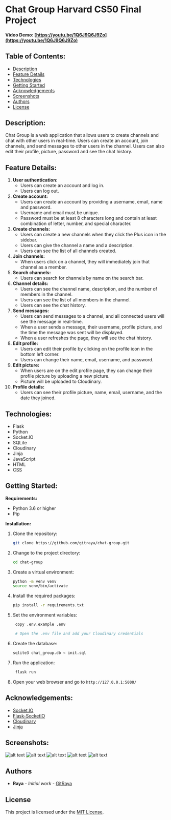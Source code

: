 # Chat Group Harvard CS50 Final Project

#### Video Demo: [https://youtu.be/1Q6J9Q6J9Zo](https://youtu.be/1Q6J9Q6J9Zo)

## Table of Contents:

- [Description](#description)
- [Feature Details](#feature-details)
- [Technologies](#technologies)
- [Getting Started](#getting-started)
- [Acknowledgements](#acknowledgements)
- [Screenshots](#screenshots)
- [Authors](#authors)
- [License](#license)

## Description:

Chat Group is a web application that allows users to create channels and chat with other users in real-time. Users can create an account, join channels, and send messages to other users in the channel. Users can also edit their profile, picture, password and see the chat history.

## Feature Details:

1. **User authentication:**
   - Users can create an account and log in.
   - Users can log out.
2. **Create account:**
   - Users can create an account by providing a username, email, name and password.
   - Username and email must be unique.
   - Password must be at least 8 characters long and contain at least combination of letter, number, and special character.
3. **Create channels:**
   - Users can create a new channels when they click the Plus icon in the sidebar.
   - Users can give the channel a name and a description.
   - Users can see the list of all channels created.
4. **Join channels:**
   - When users click on a channel, they will immediately join that channel as a member.
5. **Search channels:**
   - Users can search for channels by name on the search bar.
6. **Channel details:**
   - Users can see the channel name, description, and the number of members in the channel.
   - Users can see the list of all members in the channel.
   - Users can see the chat history.
7. **Send messages:**
   - Users can send messages to a channel, and all connected users will see the message in real-time.
   - When a user sends a message, their username, profile picture, and the time the message was sent will be displayed.
   - When a user refreshes the page, they will see the chat history.
8. **Edit profile:**
   - Users can edit their profile by clicking on the profile icon in the bottom left corner.
   - Users can change their name, email, username, and password.
9. **Edit picture:**
   - When users are on the edit profile page, they can change their profile picture by uploading a new picture.
   - Picture will be uploaded to Cloudinary.
10. **Profile details:**
    - Users can see their profile picture, name, email, username, and the date they joined.

## Technologies:

- Flask
- Python
- Socket.IO
- SQLite
- Cloudinary
- Jinja
- JavaScript
- HTML
- CSS

## Getting Started:

**Requirements:**

- Python 3.6 or higher
- Pip

**Installation:**

1. Clone the repository:
   ```bash
   git clone https://github.com/gitraya/chat-group.git
   ```
2. Change to the project directory:
   ```bash
   cd chat-group
   ```
3. Create a virtual environment:
   ```bash
   python -m venv venv
   source venv/bin/activate
   ```
4. Install the required packages:
   ```bash
   pip install -r requirements.txt
   ```
5. Set the environment variables:

   ```bash
    copy .env.example .env

    # Open the .env file and add your Cloudinary credentials
   ```

6. Create the database:
   ```bash
   sqlite3 chat_group.db < init.sql
   ```
7. Run the application:
   ```bash
    flask run
   ```
8. Open your web browser and go to `http://127.0.0.1:5000/`

## Acknowledgements:

- [Socket.IO](https://socket.io/)
- [Flask-SocketIO](https://flask-socketio.readthedocs.io/en/latest/)
- [Cloudinary](https://cloudinary.com/)
- [Jinja](https://jinja.palletsprojects.com/en/3.0.x/)

## Screenshots:

![alt text](preview/home.jpeg)
![alt text](preview/create-channel.jpeg)
![alt text](preview/channel.jpeg)
![alt text](preview/profile.jpeg)
![alt text](preview/edit-profile.jpeg)

## Authors

- **Raya** - _Initial work_ - [GitRaya](https://github.com/gitraya)

## License

This project is licensed under the [MIT License](LICENSE).
